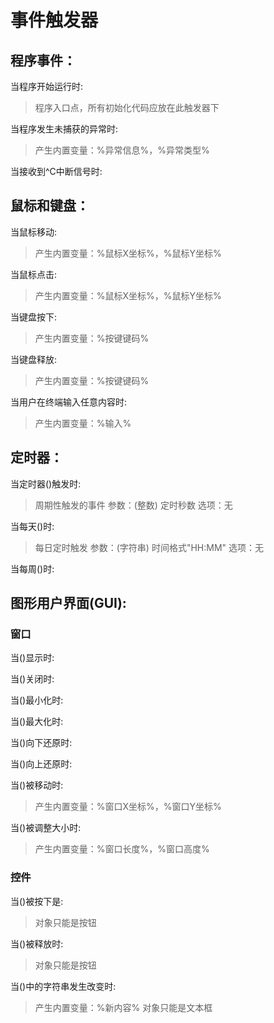 # 事件触发器

## 程序事件：

当程序开始运行时:
> 程序入口点，所有初始化代码应放在此触发器下

当程序发生未捕获的异常时:
> 产生内置变量：%异常信息%，%异常类型%

当接收到^C中断信号时:

## 鼠标和键盘：

当鼠标移动:
> 产生内置变量：%鼠标X坐标%，%鼠标Y坐标%

当鼠标点击:
> 产生内置变量：%鼠标X坐标%，%鼠标Y坐标%

当键盘按下:
> 产生内置变量：%按键键码%

当键盘释放:
> 产生内置变量：%按键键码%

当用户在终端输入任意内容时:
> 产生内置变量：%输入%

## 定时器：

当定时器()触发时:
> 周期性触发的事件
> 参数：(整数) 定时秒数
> 选项：无

当每天()时:
> 每日定时触发
> 参数：(字符串) 时间格式"HH:MM"
> 选项：无

当每周()时:

## 图形用户界面(GUI):

### 窗口

当()显示时:

当()关闭时:

当()最小化时:

当()最大化时:

当()向下还原时:

当()向上还原时:

当()被移动时:
> 产生内置变量：%窗口X坐标%，%窗口Y坐标%

当()被调整大小时:
> 产生内置变量：%窗口长度%，%窗口高度%

### 控件

当()被按下是:
> 对象只能是按钮

当()被释放时:
> 对象只能是按钮

当()中的字符串发生改变时:
> 产生内置变量：%新内容%
> 对象只能是文本框